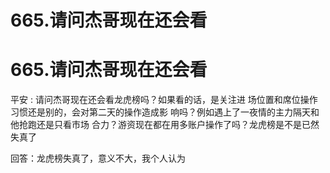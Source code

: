 # 665.请问杰哥现在还会看

# 665.请问杰哥现在还会看

平安 : 请问杰哥现在还会看龙虎榜吗？如果看的话，是关注进 场位置和席位操作习惯还是别的，会对第二天的操作造成影 响吗？例如遇上了一夜情的主力隔天和他抢跑还是只看市场 合力？游资现在都在用多账户操作了吗？龙虎榜是不是已然 失真了

回答：龙虎榜失真了，意义不大，我个人认为